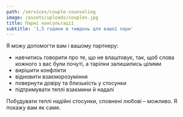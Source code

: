 ```yaml
---
path: /services/couple-counseling
image: /assets/uploads/couples.jpg
title: Парні консультації
subtitle: '1,5 години в тиждень для вашої пари'
---
```

Я можу допомогти вам і вашому партнеру:

* навчитись говорити про те, що не влаштовує, так, щоб слова кожного з вас були почуті, а тарілки залишились цілими
* вирішити конфлікти
* відновити взаєморозуміння
* повернути довіру та близькість у стосунки
* підтримувати теплі взаємини й надалі

Побудувати теплі надійні стосунки, сповнені любові – можливо. Я покажу вам як саме.